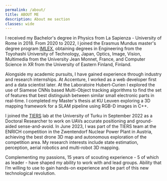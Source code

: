 ```yaml
---
permalink: /about/
title: ABOUT ME
description: About me section
classes: wide
---
```


I received my Bachelor's degree in Physics from La Sapienza - University of Rome in 2018. From 2020 to 2022, I joined the Erasmus Mundus master's degree program [IMLEX](https://imlex.org/), obtaining degrees in Engineering from the Toyohashi University of Technology, Japan, Optics, Image, Vision, Multimedia from the University Jean Monnet, France, and Computer Science in XR from the University of Eastern Finland, Finland.

Alongside my academic pursuits, I have gained experience through industry and research internships. At Accenture, I worked as a web developer first and a data scientist later. At the Laboratoire Hubert-Curien I explored the use of Siamese CNNs based Multi-Object tracking algorithms to find the set of features that best distinguish between similar small electronic parts in real-time. I completed my Master's thesis at KU Leuven exploring a 3D mapping framework for a SLAM pipeline using RGB-D images in C++.

I joined the [TIERS](http://tiers.utu.fi/) lab at the University of Turku in September 2022 as a Doctoral Researcher to work on UAVs accurate positioning and ground-aided sense-and-avoid. In June 2023, I was part of the TIERS team at the ENRICH competition in the Zwentendorf Nuclear Power Plant in Austria, achieving the best drone 3D map and autonomous exploration of the competition area. My research interests include state estimation, perception, aerial robotics and multi-robot 3D mapping.

Complementing my passions, 15 years of scouting experience - 5 of which as leader - have shaped my ability to work with and lead groups. Ability that I’m willing to use to gain hands-on experience and be part of this new technological revolution.
